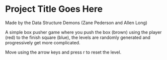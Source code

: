 # Project Title Goes Here

Made by the Data Structure Demons (Zane Pederson and Allen Long)

A simple box pusher game where you push the box (brown) using the player (red) to the finish square (blue), the levels are randomly generated and progressively get more complicated.

Move using the arrow keys and press r to reset the level.
